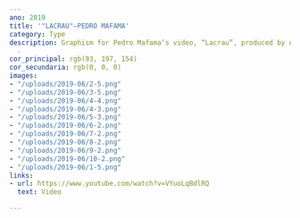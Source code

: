 ```yaml
---
ano: 2019
title: '"LACRAU"—PEDRO MAFAMA'
category: Type
description: Graphism for Pedro Mafama’s video, “Lacrau”, produced by António Caniços
  .
cor_principal: rgb(93, 197, 154)
cor_secundaria: rgb(0, 0, 0)
images:
- "/uploads/2019-06/2-5.png"
- "/uploads/2019-06/3-5.png"
- "/uploads/2019-06/4-4.png"
- "/uploads/2019-06/4-3.png"
- "/uploads/2019-06/5-3.png"
- "/uploads/2019-06/6-2.png"
- "/uploads/2019-06/7-2.png"
- "/uploads/2019-06/8-2.png"
- "/uploads/2019-06/9-2.png"
- "/uploads/2019-06/10-2.png"
- "/uploads/2019-06/1-5.png"
links:
- url: https://www.youtube.com/watch?v=VYuoLqBdlRQ
  text: Video

---
```

